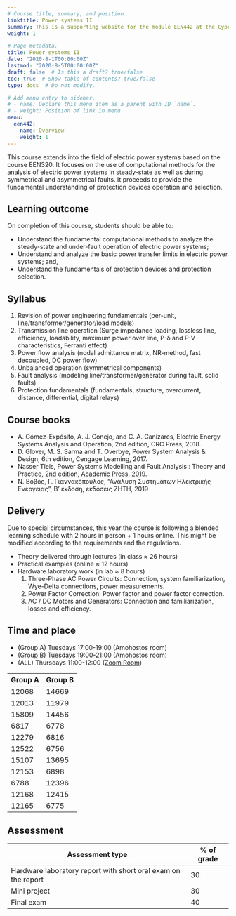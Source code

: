 ```yaml
---
# Course title, summary, and position.
linktitle: Power systems II
summary: This is a supporting website for the module EEN442 at the Cyprus University of Technology
weight: 1

# Page metadata.
title: Power systems II
date: "2020-8-1T00:00:00Z"
lastmod: "2020-8-5T00:00:00Z"
draft: false  # Is this a draft? true/false
toc: true  # Show table of contents? true/false
type: docs  # Do not modify.

# Add menu entry to sidebar.
# - name: Declare this menu item as a parent with ID `name`.
# - weight: Position of link in menu.
menu:
  een442:
    name: Overview
    weight: 1
---
```



This course extends into the field of electric power systems based on the course EEN320. It focuses on the use of computational methods for the analysis of electric power systems in steady-state as well as during symmetrical and asymmetrical faults. It proceeds to provide the fundamental understanding of protection devices operation and selection.

## Learning outcome

On completion of this course, students should be able to:

- Understand the fundamental computational methods to analyze the steady-state and
under-fault operation of electric power systems;
- Understand and analyze the basic power transfer limits in electric power systems; and,
- Understand the fundamentals of protection devices and protection selection.

## Syllabus

1. Revision of power engineering fundamentals (per-unit,
line/transformer/generator/load models) 
2. Transmission line operation (Surge impedance loading, lossless line,
efficiency, loadability, maximum power over line, P-δ and P-V
characteristics, Ferranti effect)
3. Power flow analysis (nodal admittance matrix, NR-method, fast
decoupled, DC power flow)
4. Unbalanced operation (symmetrical components)
5. Fault analysis (modeling line/transformer/generator during fault, solid
faults)
6. Protection fundamentals (fundamentals, structure, overcurrent, distance,
differential, digital relays)

## Course books

- A. Gómez-Expósito, A. J. Conejo, and C. A. Canizares, Electric Energy Systems Analysis and Operation, 2nd edition, CRC Press, 2018.
- D. Glover, M. S. Sarma and T. Overbye, Power System Analysis & Design, 6th edition, Cengage Learning, 2017.
- Nasser Tleis, Power Systems Modelling and Fault Analysis : Theory and Practice, 2nd edition, Academic Press, 2019.
- Ν. Βοβός, Γ. Γιαννακόπουλος, “Ανάλυση Συστημάτων Ηλεκτρικής Ενέργειας”, Β’ έκδοση, εκδόσεις ΖΗΤΗ, 2019

## Delivery

Due to special circumstances, this year the course is following a blended learning schedule with 2 hours in person + 1 hours online. This might be modified according to the requirements and the regulations.

- Theory delivered through lectures (in class ≈ 26 hours)
- Practical examples (online ≈ 12 hours)
- Hardware laboratory work (in lab ≈ 8 hours)
    1. Three-Phase AC Power Circuits: Connection, system familiarization, Wye-Delta connections, power measurements.
    2. Power Factor Correction: Power factor and power factor correction.
    3. AC / DC Motors and Generators: Connection and familiarization, losses and efficiency.




## Time and place

- (Group A) Tuesdays 17:00-19:00 (Amohostos room)
- (Group B) Tuesdays 19:00-21:00 (Amohostos room)
- (ALL) Thursdays 11:00-12:00 ([Zoom Room](https://us02web.zoom.us/j/83097913675))

| Group A | Group B |
|-----------------|------------|
|12068|14669|
|12013|11979|
|15809|14456|
|6817 |6778|
|12279|6816|
|12522|6756|
|15107|13695|
|12153|6898|
|6788 |12396|
|12168|12415|
|12165|6775|

## Assessment

| Assessment type | % of grade |
|-----------------|------------|
| Hardware laboratory report with short oral exam on the report | 30          |
| Mini project | 30         |
| Final exam      | 40         |
